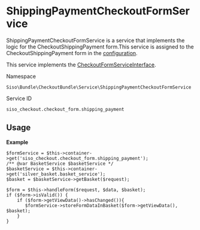 #  ShippingPaymentCheckoutFormService 

ShippingPaymentCheckoutFormService is a service that implements the logic for the CheckoutShippingPayment form.This service is assigned to the CheckoutShippingPayment form in the [configuration](http://confluence.ng.silverproducts.de/display/EX/Configuration+for+Checkout+Forms).

This service implements the [CheckoutFormServiceInterface](http://confluence.ng.silverproducts.de/display/EX/Interfaces+for+checkout+services).

Namespace

    Siso\Bundle\CheckoutBundle\Service\ShippingPaymentCheckoutFormService

Service ID

    siso_checkout.checkout_form.shipping_payment 

## Usage

**Example**

``` 
$formService = $this->container->get('siso_checkout.checkout_form.shipping_payment');
/** @var BasketService $basketService */
$basketService = $this->container->get('silver_basket.basket_service');
$basket = $basketService->getBasket($request);
 
$form = $this->handleForm($request, $data, $basket);
if ($form->isValid()) {
    if ($form->getViewData()->hasChanged()){
       $formService->storeFormDataInBasket($form->getViewData(), $basket);
    }
}
```
